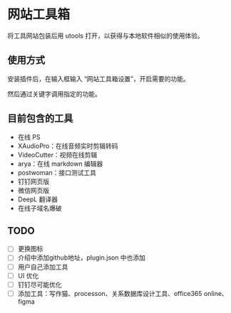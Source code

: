 # 网站工具箱

将工具网站包装后用 utools 打开，以获得与本地软件相似的使用体验。

## 使用方式

安装插件后，在输入框输入 “网站工具箱设置”，开启需要的功能。

然后通过关键字调用指定的功能。

## 目前包含的工具

- 在线 PS
- XAudioPro：在线音频实时剪辑转码
- VideoCutter：视频在线剪辑
- arya：在线 markdown 编辑器
- postwoman：接口测试工具
- 钉钉网页版
- 微信网页版
- DeepL 翻译器
- 在线子域名爆破

## TODO

- [ ] 更换图标
- [ ] 介绍中添加github地址，plugin.json 中也添加
- [ ] 用户自己添加工具
- [ ] UI 优化
- [ ] 钉钉尽可能优化
- [ ] 添加工具：写作猫、processon、关系数据库设计工具、office365 online、figma
